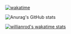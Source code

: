 [![wakatime](https://wakatime.com/badge/user/3dd3dc44-406e-49bd-9176-ca095be7ba18.svg)](https://wakatime.com/@1c39c599-5497-41b9-a5be-2c4676e7fd23)

![Anurag's GitHub stats](https://github-readme-stats.vercel.app/api?username=CrazyChris2404&count_private=true&title_color=c9d1d9&icon_color=f78166&text_color=bdc5cd&bg_color=0d1117&show_icons=true)

[![willianrod's wakatime stats](https://github-readme-stats.vercel.app/api/wakatime?username=@CrazyChris2404&icon_color=f78166&text_color=bdc5cd&bg_color=0d1117)](https://github.com/anuraghazra/github-readme-stats)
